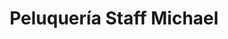---
title: "Peluquería Staff Michael"
url: /san-fernando/peluqueria-staff-michael/
shop: Friseur
---